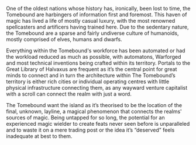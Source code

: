 One of the oldest nations whose history has, ironically, been lost to time, the Tomebound are harbingers of information first and foremost. This haven of magic has lived a life of mostly casual luxury, with the most renowned spellcasters and artificers having trained here. Due to the sedentary nature, the Tomebound are a sparse and fairly undiverse culture of humanoids, mostly comprised of elves, humans and dwarfs.

Everything within the Tomebound's workforce has been automated or had the workload reduced as much as possible, with automatons, Warforged and most technical inventions being crafted within its territory. Portals to the Great Library of Halvaxus are frequent as it’s the central point for great minds to connect and in turn the architecture within The Tomebound’s territory is either rich cities or individual operating centres with little physical infrastructure connecting them, as any wayward venture capitalist with a scroll can connect the realm with just a word.

The Tomebound want the island as it’s theorised to be the location of the final, unknown, layline, a magical phenomenon that connects the realms' sources of magic. Being untapped for so long, the potential for an experienced magic wielder to create feats never seen before is unparalleled and to waste it on a mere trading post or the idea it’s “deserved” feels inadequate at best to them.